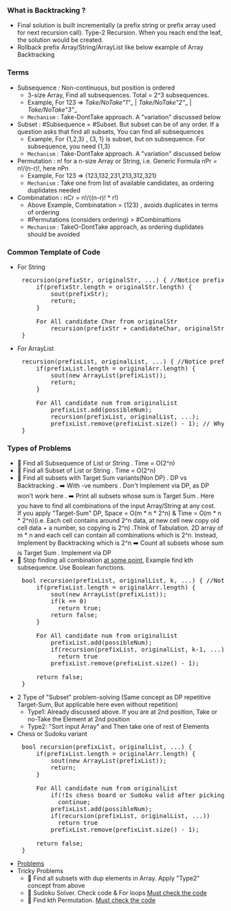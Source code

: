 ### What is Backtracking ?
- Final solution is built incrementally (a prefix string or prefix array used for next recursion call). Type-2
  Recursion. When you reach end the leaf, the solution would be created.
- Rollback prefix Array/String/ArrayList like below example of Array Backtracking

### Terms
- Subsequence : Non-continuous, but position is ordered
    - 3-size Array, Find all subsequences. Total = 2^3 subsequences.
    - Example, For 123 => __Take/NoTake_"1"__ | __Take/NoTake_"2"__ | __Take/NoTake_"3"__
    - `Mechanism` : Take-DontTake approach. A "variation" discussed below
- Subset : #Subsequence = #Subset. But subset can be of any order. If a question asks that find all subsets, You can find all subsequences
  - Example, For {1,2,3} , {3, 1} is subset, but on subsequence. For subsequence, you need {1,3}
  - `Mechanism` : Take-DontTake approach. A "variation" discussed below
- Permutation : n! for a n-size Array or String, i.e. Generic Formula nPr = n!/(n-r)!, here nPn 
    - Example, For 123 => {123,132,231,213,312,321}
    - `Mechanism` : Take one from list of available candidates, as ordering duplidates needed
- Combinatation : nCr = n!/((n-r)! * r!)
    - Above Example, Combinatation = {123} , avoids duplicates in terms of ordering
    - #Permutations (considers ordering) > #Combinattions
  - `Mechanism` : TakeO-DontTake approach, as ordering duplidates should be avoided
    
### Common Template of Code
- For String
<pre>
    recursion(prefixStr, originalStr, ...) { //Notice prefix String
        if(prefixStr.length = originalStr.length) {
            sout(prefixStr);
            return;
        }

        For All candidate Char from originalStr
            recursion(prefixStr + candidateChar, originalStr, ...)
    }
</pre>
- For ArrayList
<pre>
    recursion(prefixList, originalList, ...) { //Notice prefix Arr
        if(prefixList.length = originalArr.length) {
            sout(new ArrayList(prefixList));
            return;
        }

        For All candidate num from originalList
            prefixList.add(possibleNum);
            recursion(prefixList, originalList, ...);
            prefixList.remove(prefixList.size() - 1); // Why Backtracking is the name
    }
</pre>

### Types of Problems
- :rocket: Find all Subsequence of List or String . Time = O(2^n)
- :rocket: Find all Subset of List or String . Time = O(2^n)
- :rocket: Find all subsets with Target Sum variants(Non DP) . DP vs Backtracking .
  :arrow_right: With -ve numbers . Don't Implement via DP, as DP won't work here .
  :arrow_right: Print all subsets whose sum is Target Sum . Here you have to find all combinations of the input Array/String at any cost. <br/>
    If you apply "Target-Sum" DP, Space = O(m * n * 2^n) & Time = O(m * n * 2^n)(i.e. Each cell contains around 2^n data, at new cell new copy old cell data + a number, so copying is 2^n) .Think of Tabulation. 2D array of m * n and each cell can contain all combinations which is 2^n. Instead, Implement by Backtracking which is 2^n 
  :arrow_right: Count all subsets whose sum is Target Sum . Implement via DP
- :rocket: Stop finding all combination <u>at some point</u>, Example find kth subsequence. Use Boolean functions.
<pre>
    bool recursion(prefixList, originalList, k, ...) { //Notice Return type
        if(prefixList.length = originalArr.length) {
            sout(new ArrayList(prefixList));
            if(k == 0)
              return true;
            return false;
        }

        For All candidate num from originalList
            prefixList.add(possibleNum);
            if(recursion(prefixList, originalList, k-1, ...))
              return true
            prefixList.remove(prefixList.size() - 1); 
        
        return false;
    }
</pre>
- 2 Type of "Subset" problem-solving (Same concept as DP repetitive Target-Sum, But applicable here even without repetition)
  - Type1: Already discussed above. If you are at 2nd position, Take or no-Take the Element at 2nd position
  - Type2: "Sort input Array" and Then take one of rest of Elements
- Chess or Sudoku variant
<pre>
    bool recursion(prefixList, originalList, ...) {
        if(prefixList.length = originalArr.length) {
            sout(new ArrayList(prefixList));
            return;
        }

        For All candidate num from originalList
            if(!Is chess board or Sudoku valid after picking candidateNum) //Notice this
              continue;
            prefixList.add(possibleNum);
            if(recursion(prefixList, originalList, ...))
              return true
            prefixList.remove(prefixList.size() - 1);
        
        return false;
    }
</pre>
- [Problems](https://github.com/pintub/dataStructure-algo/tree/master/Leetcode/src/main/java/year2k21/common/pattern/recursionANDbacktracking/date12042023)
- Tricky Problems
  - :rocket: Find all subsets with dup elements in Array. Apply "Type2" concept from above
  - :rocket: Sudoku Solver. Check code & For loops <u>Must check the code</u>
  - :rocket: Find kth Permutation. <u>Must check the code</u>
